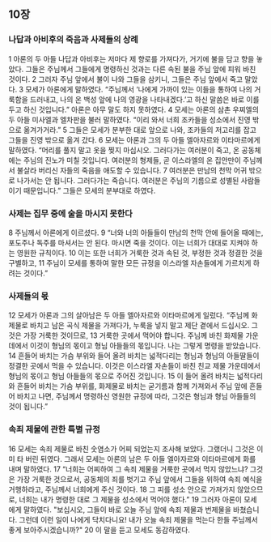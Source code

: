 ## 10장
### 나답과 아비후의 죽음과 사제들의 상례
1 아론의 두 아들 나답과 아비후는 저마다 제 향로를 가져다가, 거기에 불을 담고 향을 놓았다. 그들은 주님께서 그들에게 명령하신 것과는 다른 속된 불을 주님 앞에 피워 바친 것이다.
2 그러자 주님 앞에서 불이 나와 그들을 삼키니, 그들은 주님 앞에서 죽고 말았다.
3 모세가 아론에게 말하였다. “주님께서 ‘나에게 가까이 있는 이들을 통하여 나의 거룩함을 드러내고, 나의 온 백성 앞에 나의 영광을 나타내겠다.’고 하신 말씀은 바로 이를 두고 하신 것입니다.” 아론은 아무 말도 하지 못하였다.
4 모세는 아론의 삼촌 우찌엘의 두 아들 미사엘과 엘차판을 불러 말하였다. “이리 와서 너희 조카들을 성소에서 진영 밖으로 옮겨가거라.”
5 그들은 모세가 분부한 대로 앞으로 나와, 조카들의 저고리를 잡고 그들을 진영 밖으로 옮겨 갔다.
6 모세는 아론과 그의 두 아들 엘아자르와 이타마르에게 말하였다. “머리를 풀지 말고 옷을 찢지 마십시오. 그러다가는 여러분이 죽고, 온 공동체에는 주님의 진노가 미칠 것입니다. 여러분의 형제들, 곧 이스라엘의 온 집안만이 주님께서 불살라 버리신 자들의 죽음을 애도할 수 있습니다.
7 여러분은 만남의 천막 어귀 밖으로 나가서는 안 됩니다. 그러다가는 죽습니다. 여러분은 주님의 기름으로 성별된 사람들이기 때문입니다.” 그들은 모세의 분부대로 하였다.
### 사제는 집무 중에 술을 마시지 못한다
8 주님께서 아론에게 이르셨다.
9 “너와 너의 아들들이 만남의 천막 안에 들어올 때에는, 포도주나 독주를 마셔서는 안 된다. 마시면 죽을 것이다. 이는 너희가 대대로 지켜야 하는 영원한 규칙이다.
10 이는 또한 너희가 거룩한 것과 속된 것, 부정한 것과 정결한 것을 구별하고,
11 주님이 모세를 통하여 말한 모든 규정을 이스라엘 자손들에게 가르치게 하려는 것이다.”
### 사제들의 몫
12 모세가 아론과 그의 살아남은 두 아들 엘아자르와 이타마르에게 일렀다. “주님께 화제물로 바치고 남은 곡식 제물을 가져다가, 누룩을 넣지 말고 제단 곁에서 드십시오. 그것은 가장 거룩한 것이므로,
13 거룩한 곳에서 먹어야 합니다. 주님께 바친 화제물 가운데에서 이것이 형님의 몫이고 형님 아들들의 몫입니다. 나는 그렇게 명령을 받았습니다.
14 흔들어 바치는 가슴 부위와 들어 올려 바치는 넓적다리는 형님과 형님의 아들딸들이 정결한 곳에서 먹을 수 있습니다. 이것은 이스라엘 자손들이 바친 친교 제물 가운데에서 형님의 몫이고 형님 아들들의 몫으로 주어진 것입니다.
15 이 들어 올려 바치는 넓적다리와 흔들어 바치는 가슴 부위를, 화제물로 바치는 굳기름과 함께 가져와서 주님 앞에 흔들어 바치고 나면, 주님께서 명령하신 영원한 규정에 따라, 그것은 형님과 형님 아들들의 것이 됩니다.”
### 속죄 제물에 관한 특별 규정
16 모세는 속죄 제물로 바친 숫염소가 어찌 되었는지 조사해 보았다. 그랬더니 그것은 이미 타 버린 뒤였다. 그래서 모세는 아론의 남은 두 아들 엘아자르와 이타마르에게 화를 내며 말하였다.
17 “너희는 어찌하여 그 속죄 제물을 거룩한 곳에서 먹지 않았느냐? 그것은 가장 거룩한 것으로서, 공동체의 죄를 벗기고 주님 앞에서 그들을 위하여 속죄 예식을 거행하라고, 주님께서 너희에게 주신 것이다.
18 그 피를 성소 안으로 가져가지 않았으므로, 너희는 내가 명령한 대로 그 제물을 성소에서 먹어야 했다.”
19 그러자 아론이 모세에게 말하였다. "보십시오, 그들이 바로 오늘 주님 앞에 속죄 제물과 번제물을 바쳤습니다. 그런데 이런 일이 나에게 닥치다니요! 내가 오늘 속죄 제물을 먹는다 한들 주님께서 좋게 보아주시겠습니까?"
20 이 말을 듣고 모세도 동감하였다.
